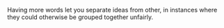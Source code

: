 Having more words let you separate ideas from other, in instances where they could otherwise be grouped together unfairly.
